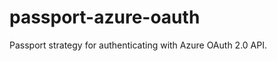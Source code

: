 passport-azure-oauth
====================

Passport strategy for authenticating with Azure OAuth 2.0 API.

